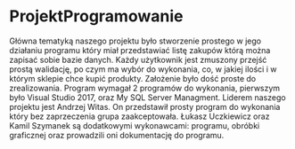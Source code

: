 # ProjektProgramowanie
Główna tematyką naszego projektu było stworzenie prostego w jego działaniu programu który miał przedstawiać
listę zakupów którą można zapisać sobie bazie danych. Każdy użytkownik jest zmuszony przejść prostą walidację,
po czym ma wybór do wykonania, co, w jakiej ilości i w którym sklepie chce kupić produkty. Założenie było dość
proste do zrealizowania. Program wymagał 2 programów do wykonania, pierwszym było Visual Studio 2017, oraz
My SQL Server Managment. Liderem naszego projektu jest Andrzej Witas. On przedstawił prosty program do
wykonania który bez zaprzeczenia grupa zaakceptowała. Łukasz Uczkiewicz oraz Kamil Szymanek są dodatkowymi
wykonawcami: programu, obróbki graficznej oraz prowadzili oni dokumentację do programu.

